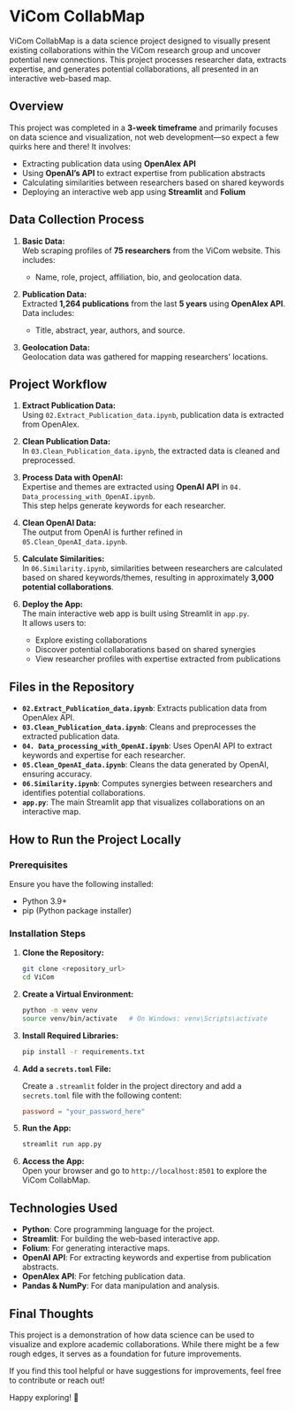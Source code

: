 # ViCom CollabMap

ViCom CollabMap is a data science project designed to visually present existing collaborations within the ViCom research group and uncover potential new connections. This project processes researcher data, extracts expertise, and generates potential collaborations, all presented in an interactive web-based map.

## Overview

This project was completed in a **3-week timeframe** and primarily focuses on data science and visualization, not web development—so expect a few quirks here and there! It involves:

- Extracting publication data using **OpenAlex API**
- Using **OpenAI’s API** to extract expertise from publication abstracts
- Calculating similarities between researchers based on shared keywords
- Deploying an interactive web app using **Streamlit** and **Folium**

## Data Collection Process

1. **Basic Data:**  
   Web scraping profiles of **75 researchers** from the ViCom website. This includes:
   - Name, role, project, affiliation, bio, and geolocation data.

2. **Publication Data:**  
   Extracted **1,264 publications** from the last **5 years** using **OpenAlex API**.  
   Data includes:
   - Title, abstract, year, authors, and source.

3. **Geolocation Data:**  
   Geolocation data was gathered for mapping researchers' locations.

## Project Workflow

1. **Extract Publication Data:**  
   Using `02.Extract_Publication_data.ipynb`, publication data is extracted from OpenAlex.

2. **Clean Publication Data:**  
   In `03.Clean_Publication_data.ipynb`, the extracted data is cleaned and preprocessed.

3. **Process Data with OpenAI:**  
   Expertise and themes are extracted using **OpenAI API** in `04. Data_processing_with_OpenAI.ipynb`.  
   This step helps generate keywords for each researcher.

4. **Clean OpenAI Data:**  
   The output from OpenAI is further refined in `05.Clean_OpenAI_data.ipynb`.

5. **Calculate Similarities:**  
   In `06.Similarity.ipynb`, similarities between researchers are calculated based on shared keywords/themes, resulting in approximately **3,000 potential collaborations**.

6. **Deploy the App:**  
   The main interactive web app is built using Streamlit in `app.py`.  
   It allows users to:
   - Explore existing collaborations
   - Discover potential collaborations based on shared synergies
   - View researcher profiles with expertise extracted from publications

## Files in the Repository

- **`02.Extract_Publication_data.ipynb`**: Extracts publication data from OpenAlex API.
- **`03.Clean_Publication_data.ipynb`**: Cleans and preprocesses the extracted publication data.
- **`04. Data_processing_with_OpenAI.ipynb`**: Uses OpenAI API to extract keywords and expertise for each researcher.
- **`05.Clean_OpenAI_data.ipynb`**: Cleans the data generated by OpenAI, ensuring accuracy.
- **`06.Similarity.ipynb`**: Computes synergies between researchers and identifies potential collaborations.
- **`app.py`**: The main Streamlit app that visualizes collaborations on an interactive map.

## How to Run the Project Locally

### Prerequisites

Ensure you have the following installed:

- Python 3.9+
- pip (Python package installer)

### Installation Steps

1. **Clone the Repository:**

   ```bash
   git clone <repository_url>
   cd ViCom
   ```

2. **Create a Virtual Environment:**

   ```bash
   python -m venv venv
   source venv/bin/activate   # On Windows: venv\Scripts\activate
   ```

3. **Install Required Libraries:**

   ```bash
   pip install -r requirements.txt
   ```

4. **Add a `secrets.toml` File:**

   Create a `.streamlit` folder in the project directory and add a `secrets.toml` file with the following content:

   ```toml
   password = "your_password_here"
   ```

5. **Run the App:**

   ```bash
   streamlit run app.py
   ```

6. **Access the App:**  
   Open your browser and go to `http://localhost:8501` to explore the ViCom CollabMap.

## Technologies Used

- **Python**: Core programming language for the project.
- **Streamlit**: For building the web-based interactive app.
- **Folium**: For generating interactive maps.
- **OpenAI API**: For extracting keywords and expertise from publication abstracts.
- **OpenAlex API**: For fetching publication data.
- **Pandas & NumPy**: For data manipulation and analysis.

## Final Thoughts

This project is a demonstration of how data science can be used to visualize and explore academic collaborations. While there might be a few rough edges, it serves as a foundation for future improvements.

If you find this tool helpful or have suggestions for improvements, feel free to contribute or reach out!

Happy exploring! 🚀
